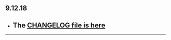 ## 9.12.18

- ## The [CHANGELOG file is here](https://flutter-sound.canardoux.xyz/changelog.html)

-----------------------------------------------------------------------------------------------------------------------------------
